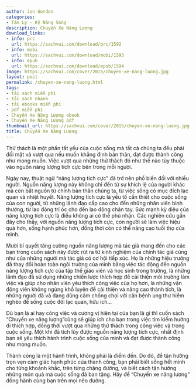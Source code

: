 ```yaml
---
author: Jon Gordon
categories:
- Tâm Lý - Kỹ Năng Sống
description: Chuyến Xe Năng Lượng
download_links:
- info: prc
  url: https://sachvui.com/download/prc/1592
- info: mobi
  url: https://sachvui.com/download/mobi/1593
- info: epub
  url: https://sachvui.com/download/epub/1594
image: https://sachvui.com/cover/2015/chuyen-xe-nang-luong.jpg
layout: post
permalink: /chuyen-xe-nang-luong.html
tags:
- tải sách miễn phí
- tải sách nhanh
- tải ebooks miễn phí
- pdf miễn phí
- Chuyến Xe Năng Lượng ebook
- Chuyến Xe Năng Lượng pdf
thumbnail_url: https://sachvui.com/cover/2015/chuyen-xe-nang-luong.jpg
title: Chuyến Xe Năng Lượng
---
```


 <div class="item-desc text-justify"> <p>Thử thách là một phần tất yếu của cuộc sống mà tất cả chúng ta đều phải đối mặt và vượt qua nếu muốn khẳng định bản thân, đạt được thành công như mong muốn. Việc vượt qua những thử thách đó như thế nào tùy thuộc vào nguồn năng lượng tích cực bên trong mỗi người.</p><p>Ngày nay, thuật ngữ “năng lượng tích cực” đã trở nên phổ biến đối với nhiều người. Nguồn năng lượng này không chỉ đến từ sự khích lệ của người khác mà còn bắt nguồn từ chính bản thân chúng ta, từ việc sống có mục đích lạc quan và nhiệt huyết. Năng lượng tích cực là yếu tố cần thiết cho cuộc sống của con người, từ những lãnh đạo cấp cao cho đến những nhân viên bình thường, từ lao động trí óc cho đến lao động chân tay. Sức mạnh kỳ diệu của năng lượng tích cực là điều không ai có thể phủ nhận. Các nghiên cứu gần đây cho thấy, với nguồn năng lượng tích cực, con người sẽ làm việc hiệu quả hơn, sống hạnh phúc hơn, đồng thời còn có thể nâng cao tuổi thọ của mình.</p><p>Mười bí quyết tăng cường nguồn năng lượng mà tác giả mang đến cho các bạn trong cuốn sách này được rút ra từ kinh nghiệm của chính tác giả cũng như của những người mà tác giả có cơ hội tiếp xúc. Họ là những hiệu trưởng đã thay đổi hoàn toàn ngôi trường của mình bằng việc tác động đến nguồn năng lượng tích cực của tập thể giáo viên và học sinh trong trường, là những lãnh đạo đã sử dụng những chiến lược thích hợp để cải thiện môi trường làm việc và giúp cho nhân viên yêu thích công việc của họ hơn, là những vận động viên không ngừng khổ luyện để cải thiện và nâng cao thành tích, là những người đã và đang dũng cảm chống chọi với căn bệnh ung thư hiểm nghèo để sống cuộc đời lạc quan, hữu ích…</p><p>Dù bạn là ai hay công việc và cương vị hiện tại của bạn là gì thì cuốn sách “Chuyến xe năng lượng”cũng sẽ giúp ích cho bạn trong việc tìm kiếm hướng đi thích hợp, đồng thời vượt qua những thử thách trong công việc và trong cuộc sống. Một khi đã tích lũy được nguồn năng lượng tích cực, nhất định bạn sẽ yêu thích hành trình cuộc sống của mình và đạt được thành công như mong muốn.</p><p>Thành công là một hành trình, không phải là điểm đến. Do đó, để tận hưởng trọn vẹn cảm giác hạnh phúc của thành công, bạn phải biết sống hết mình cho từng khoảnh khắc, trên từng chặng đường, và biết cách tận hưởng những món quà mà cuộc sống đã ban tặng. Hãy để “Chuyến xe năng lượng” đồng hành cùng bạn trên mọi nẻo đường.</p> </div>
